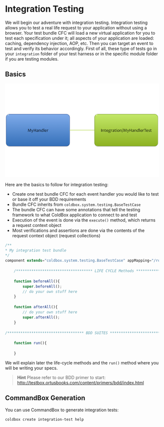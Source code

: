 # Integration Testing

We will begin our adventure with integration testing. Integration testing allows you to test a real life request to your application without using a browser. Your test bundle CFC will load a new virtual application for you to test each specification under it; all aspects of your application are loaded: caching, dependency injection, AOP, etc. Then you can target an event to test and verify its behavior accordingly. First of all, these type of tests go in your `integration` folder of your test harness or in the specific module folder if you are testing modules.

## Basics

![](../../images/HandlerToTestRelationship.png)

Here are the basics to follow for integration testing:

* Create one test bundle CFC for each event handler you would like to test or base it off your BDD requirements
* Bundle CFC inherits from `coldbox.system.testing.BaseTestCase`
* The bundle CFC can have some annotations that tell the testing framework to what ColdBox application to connect to and test
* Execution of the event is done via the `execute()` method, which returns a request context object
* Most verifications and assertions are done via the contents of the request context object (request collections)

```js
/**
* My integration test bundle
*/
component extends="coldbox.system.testing.BaseTestCase" appMapping="/root"{

	/*********************************** LIFE CYCLE Methods ***********************************/

	function beforeAll(){
		super.beforeAll();
		// do your own stuff here
	}

	function afterAll(){
		// do your own stuff here
		super.afterAll();
	}

/*********************************** BDD SUITES ***********************************/

	function run(){
	
	}
```

We will explain later the life-cycle methods and the `run()` method where you will be writing your specs.

> **Hint** Please refer to our BDD primer to start: http://testbox.ortusbooks.com/content/primers/bdd/index.html

## CommandBox Generation
You can use CommandBox to generate integration tests:

```bash
coldbox create integration-test help
```